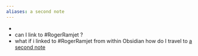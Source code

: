 ```yaml
---
aliases: a second note
---
```


-
- can I link to #RogerRamjet ?
- what if i linked to #RogerRamjet from within Obsidian
  how do I travel to [a second note](a%20note%20second.md)